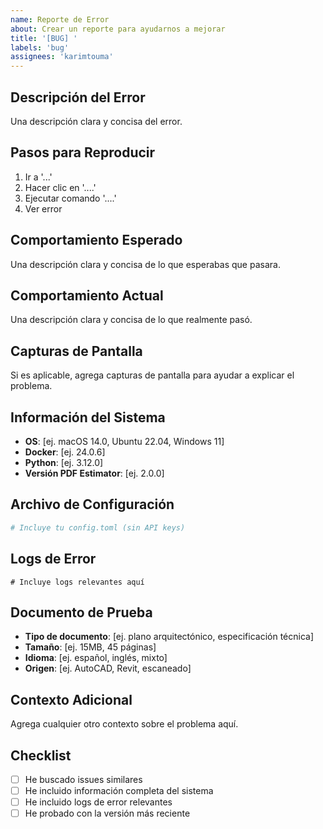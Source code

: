 ```yaml
---
name: Reporte de Error
about: Crear un reporte para ayudarnos a mejorar
title: '[BUG] '
labels: 'bug'
assignees: 'karimtouma'
---
```


## Descripción del Error
Una descripción clara y concisa del error.

## Pasos para Reproducir
1. Ir a '...'
2. Hacer clic en '....'
3. Ejecutar comando '....'
4. Ver error

## Comportamiento Esperado
Una descripción clara y concisa de lo que esperabas que pasara.

## Comportamiento Actual
Una descripción clara y concisa de lo que realmente pasó.

## Capturas de Pantalla
Si es aplicable, agrega capturas de pantalla para ayudar a explicar el problema.

## Información del Sistema
- **OS**: [ej. macOS 14.0, Ubuntu 22.04, Windows 11]
- **Docker**: [ej. 24.0.6]
- **Python**: [ej. 3.12.0]
- **Versión PDF Estimator**: [ej. 2.0.0]

## Archivo de Configuración
```toml
# Incluye tu config.toml (sin API keys)
```

## Logs de Error
```
# Incluye logs relevantes aquí
```

## Documento de Prueba
- **Tipo de documento**: [ej. plano arquitectónico, especificación técnica]
- **Tamaño**: [ej. 15MB, 45 páginas]
- **Idioma**: [ej. español, inglés, mixto]
- **Origen**: [ej. AutoCAD, Revit, escaneado]

## Contexto Adicional
Agrega cualquier otro contexto sobre el problema aquí.

## Checklist
- [ ] He buscado issues similares
- [ ] He incluido información completa del sistema
- [ ] He incluido logs de error relevantes
- [ ] He probado con la versión más reciente
